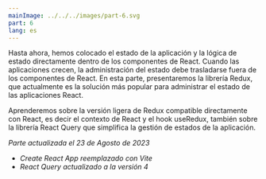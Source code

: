 ```yaml
---
mainImage: ../../../images/part-6.svg
part: 6
lang: es
---
```


<div class="intro">

Hasta ahora, hemos colocado el estado de la aplicación y la lógica de estado directamente dentro de los componentes de React. Cuando las aplicaciones crecen, la administración del estado debe trasladarse fuera de los componentes de React. En esta parte, presentaremos la librería Redux, que actualmente es la solución más popular para administrar el estado de las aplicaciones React.

Aprenderemos sobre la versión ligera de Redux compatible directamente con React, es decir el contexto de React y el hook useRedux, también sobre la librería React Query que simplifica la gestión de estados de la aplicación.

<i>Parte actualizada el 23 de Agosto de 2023</i>
- <i>Create React App reemplazado con Vite</i>
- <i>React Query actualizado a la versión 4</i>

</div>
